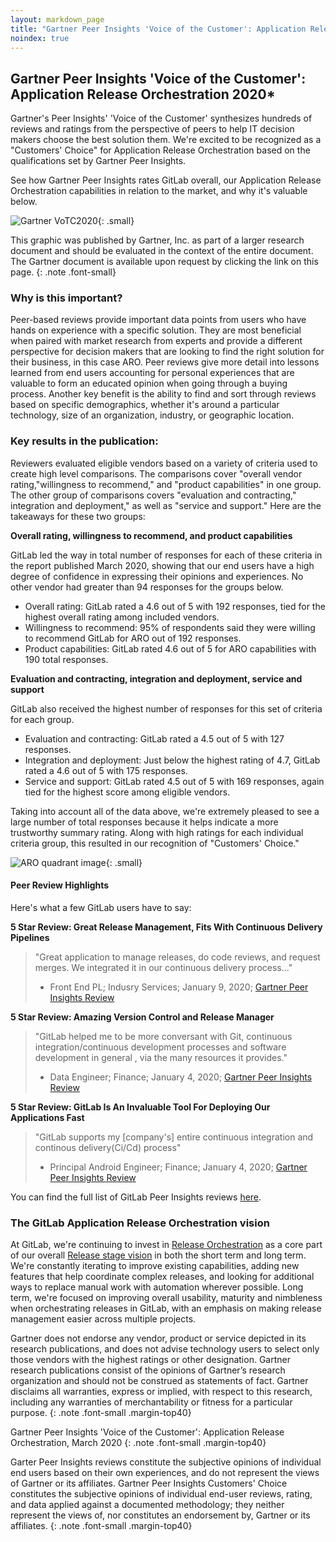 ```yaml
---
layout: markdown_page
title: "Gartner Peer Insights 'Voice of the Customer': Application Release Orchestration 2020"
noindex: true
---
```

## Gartner Peer Insights 'Voice of the Customer': Application Release Orchestration 2020*

Gartner's Peer Insights' 'Voice of the Customer' synthesizes hundreds of reviews and ratings from the perspective of peers to help IT decision makers choose the best solution them. We're excited to be recognized as a "Customers' Choice" for Application Release Orchestration based on the qualifications set by Gartner Peer Insights. 

See how Gartner Peer Insights rates GitLab overall, our Application Release Orchestration capabilities in relation to the market, and why it's valuable below.

![Gartner VoTC2020](/images/analysts/GARTNER-VOTC-ARO-2020.png){: .small}

This graphic was published by Gartner, Inc. as part of a larger research document and should be evaluated in the context of the entire document. The Gartner document is available upon request by clicking the link on this page.
{: .note .font-small}

### Why is this important?

Peer-based reviews provide important data points from users who have hands on experience with a specific solution. They are most beneficial when paired with market research from experts and provide a different perspective for decision makers that are looking to find the right solution for their business, in this case ARO. Peer reviews give more detail into lessons learned from end users accounting for personal experiences that are valuable to form an educated opinion when going through a buying process. Another key benefit is the ability to find and sort through reviews based on specific demographics, whether it's around a particular technology, size of an organization, industry, or geographic location.


### Key results in the publication:

Reviewers evaluated eligible vendors based on a variety of criteria used to create high level comparisons. The comparisons cover "overall vendor rating,"willingness to recommend," and "product capabilities" in one group. The other group of comparisons covers "evaluation and contracting," integration and deployment," as well as "service and support."  Here are the takeaways for these two groups:

**Overall rating, willingness to recommend, and product capabilities**

GitLab led the way in total number of responses for each of these criteria in the report published March 2020, showing that our end users have a high degree of confidence in expressing their opinions and experiences. No other vendor had greater than 94 responses for the groups below.
* Overall rating: GitLab rated a 4.6 out of 5 with 192 responses, tied for the highest overall rating among included vendors.
* Willingness to recommend: 95% of respondents said they were willing to recommend GitLab for ARO out of 192 responses.
* Product capabilities: GitLab rated 4.6 out of 5 for ARO capabilities with 190 total responses.


**Evaluation and contracting, integration and deployment, service and support**

GitLab also received the highest number of responses for this set of criteria for each group.
* Evaluation and contracting: GitLab rated a 4.5 out of 5 with 127 responses.
* Integration and deployment: Just below the highest rating of 4.7, GitLab rated a 4.6 out of 5 with 175 responses.
* Service and support: GitLab rated 4.5 out of 5 with 169 responses, again tied for the highest score among eligible vendors.

Taking into account all of the data above, we're extremely pleased to see a large number of total responses because it helps indicate a more trustworthy summary rating. Along with high ratings for each individual criteria group, this resulted in our recognition of "Customers' Choice."

![ARO quadrant image](/images/analysts/AROcustomerchoice.png){: .small}



#### Peer Review Highlights

Here's what a few GitLab users have to say:

**5 Star Review: Great Release Management, Fits With Continuous Delivery Pipelines**
> "Great application to manage releases, do code reviews, and request merges. We integrated it in our continuous delivery process..."
> * Front End PL; Indusry Services; January 9, 2020; [Gartner Peer Insights Review](https://www.gartner.com/reviews/market/application-release-orchestration-solutions/vendor/gitlab/product/gitlab/review/view/1224297)

**5 Star Review: Amazing Version Control and Release Manager**
> "GitLab helped me to be more conversant with Git, continuous integration/continuous development processes and software development in general , via the many resources it provides."
> * Data Engineer; Finance; January 4, 2020; [Gartner Peer Insights Review](https://www.gartner.com/reviews/market/application-release-orchestration-solutions/vendor/gitlab/product/gitlab/review/view/1210602)

**5 Star Review: GitLab Is An Invaluable Tool For Deploying Our Applications Fast**
> "GitLab supports my [company's] entire continuous integration and continous delivery(Ci/Cd) process"
> * Principal Android Engineer; Finance; January 4, 2020; [Gartner Peer Insights Review](https://www.gartner.com/reviews/market/application-release-orchestration-solutions/vendor/gitlab/product/gitlab/review/view/1210153)

You can find the full list of GitLab Peer Insights reviews [here](https://www.gartner.com/reviews/market/application-release-orchestration-solutions/vendor/gitlab/reviews?sort=-helpfulness).


### The GitLab Application Release Orchestration vision

At GitLab, we're continuing to invest in [Release Orchestration](https://about.gitlab.com/direction/release/release_orchestration/) as a core part of our overall [Release stage vision](https://youtu.be/pzGCishRoh4) in both the short term and long term. We're constantly iterating to improve existing capabilities, adding new features that help coordinate complex releases, and looking for additional ways to replace manual work with automation wherever possible. Long term, we're focused on improving overall usability, maturity and nimbleness when orchestrating releases in GitLab, with an emphasis on making release management easier across multiple projects. 


Gartner does not endorse any vendor, product or service depicted in its research publications, and does not advise technology users to select only those vendors with the highest ratings or other designation. Gartner research publications consist of the opinions of Gartner’s research organization and should not be construed as statements of fact. Gartner disclaims all warranties, express or implied, with respect to this research, including any warranties of merchantability or fitness for a particular purpose.
{: .note .font-small .margin-top40}

Gartner Peer Insights 'Voice of the Customer': Application Release Orchestration, March 2020
{: .note .font-small .margin-top40}

Garter Peer Insights reviews constitute the subjective opinions of individual end users based on their own experiences, and do not represent the views of Gartner or its affiliates.  Gartner Peer Insights Customers' Choice constitutes the subjective opinions of individual end-user reviews, rating, and data applied against a documented methodology; they neither represent the views of, nor constitutes an endorsement by, Gartner or its affiliates.
{: .note .font-small .margin-top40}
